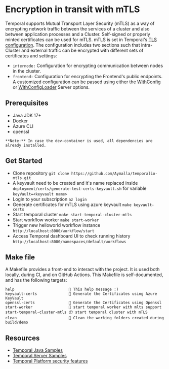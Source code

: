 # Encryption in transit with mTLS

Temporal supports Mutual Transport Layer Security (mTLS) as a way of encrypting network traffic between the services of a cluster and also between application processes and a Cluster. Self-signed or properly minted certificates can be used for mTLS. mTLS is set in Temporal's [TLS configuration](https://docs.temporal.io/references/configuration/#tls). The configuration includes two sections such that intra-Cluster and external traffic can be encrypted with different sets of certificates and settings:

- `internode:` Configuration for encrypting communication between nodes in the cluster.
- `frontend:` Configuration for encrypting the Frontend's public endpoints.
A customized configuration can be passed using either the [WithConfig](https://docs.temporal.io/references/server-options#withconfig) or [WithConfigLoader](https://docs.temporal.io/references/server-options#withconfig) Server options.

## Prerequisites

- Java JDK 17+
- Docker
- Azure CLI
- openssl

`**Note:** In case the dev-container is used, all dependencies are already installed.`

## Get Started

- Clone repository `git clone https://github.com/Aymalla/temporalio-mtls.git`
- A keyvault need to be created and it's name replaced inside `deployment/certs/generate-test-certs-keyvault.sh` for variable `keyVault=<keyvault name>`
- Login to your subscription `az login`
- Generate certificates for mTLS using azure keyvault `make keyvault-certs`
- Start temporal cluster `make start-temporal-cluster-mtls`
- Start workflow worker `make start-worker`
- Trigger new helloworld workflow instance `http://localhost:8000/workflow/start`
- Access Temporal dashboard UI to check running history `http://localhost:8080/namespaces/default/workflows`

## Make file

A Makefile provides a front-end to interact with the project. It is used both locally, during CI, and on GitHub Actions. This Makefile is self-documented, and has the following targets:

```text
help                        💬 This help message :)
keyvault-certs              🔐 Generate the Certificates using Azure KeyVault
openssl-certs               🔐 Generate the Certificates using Openssl
start-worker                🏃 start temporal worker with mlts support
start-temporal-cluster-mtls 📦 start temporal cluster with mTLS
clean                       🧹 Clean the working folders created during build/demo
```

## Resources

- [Temporal Java Samples](https://github.com/temporalio/samples-java)
- [Temporal Server Samples](https://github.com/temporalio/samples-server/tree/main/tls/tls-simple)
- [Temporal Platform security features](https://docs.temporal.io/security?lang=java)